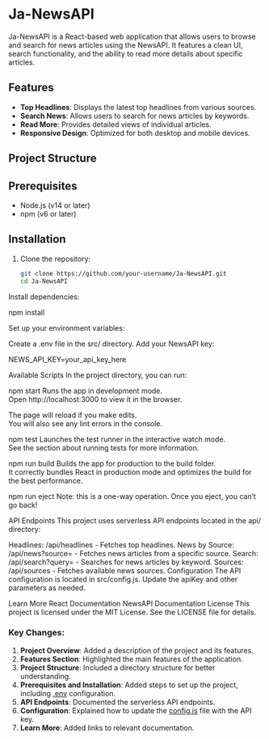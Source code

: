 # Ja-NewsAPI

Ja-NewsAPI is a React-based web application that allows users to browse and search for news articles using the NewsAPI. It features a clean UI, search functionality, and the ability to read more details about specific articles.

## Features

- **Top Headlines**: Displays the latest top headlines from various sources.
- **Search News**: Allows users to search for news articles by keywords.
- **Read More**: Provides detailed views of individual articles.
- **Responsive Design**: Optimized for both desktop and mobile devices.

## Project Structure

## Prerequisites

- Node.js (v14 or later)
- npm (v6 or later)

## Installation

1. Clone the repository:
   ```bash
   git clone https://github.com/your-username/Ja-NewsAPI.git
   cd Ja-NewsAPI

Install dependencies:

npm install

Set up your environment variables:

Create a .env file in the src/ directory.
Add your NewsAPI key:


NEWS_API_KEY=your_api_key_here

Available Scripts
In the project directory, you can run:

npm start
Runs the app in development mode.<br> Open http://localhost:3000 to view it in the browser.

The page will reload if you make edits.<br> You will also see any lint errors in the console.

npm test
Launches the test runner in the interactive watch mode.<br> See the section about running tests for more information.

npm run build
Builds the app for production to the build folder.<br> It correctly bundles React in production mode and optimizes the build for the best performance.

npm run eject
Note: this is a one-way operation. Once you eject, you can’t go back!

API Endpoints
This project uses serverless API endpoints located in the api/ directory:

Headlines: /api/headlines - Fetches top headlines.
News by Source: /api/news?source=<source> - Fetches news articles from a specific source.
Search: /api/search?query=<query> - Searches for news articles by keyword.
Sources: /api/sources - Fetches available news sources.
Configuration
The API configuration is located in src/config.js. Update the apiKey and other parameters as needed.

Learn More
React Documentation
NewsAPI Documentation
License
This project is licensed under the MIT License. See the LICENSE file for details.


### Key Changes:
1. **Project Overview**: Added a description of the project and its features.
2. **Features Section**: Highlighted the main features of the application.
3. **Project Structure**: Included a directory structure for better understanding.
4. **Prerequisites and Installation**: Added steps to set up the project, including [.env](http://_vscodecontentref_/19) configuration.
5. **API Endpoints**: Documented the serverless API endpoints.
6. **Configuration**: Explained how to update the [config.js](http://_vscodecontentref_/20) file with the API key.
7. **Learn More**: Added links to relevant documentation.
